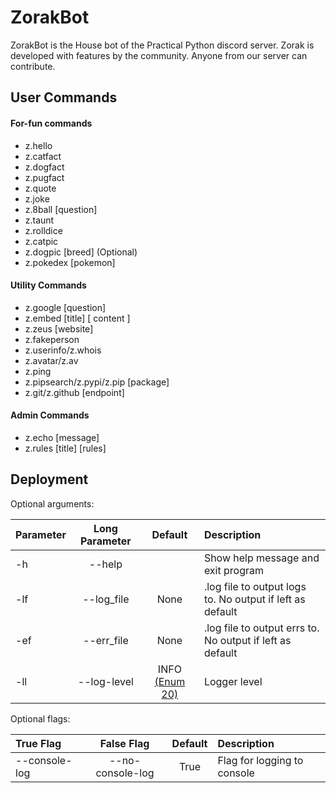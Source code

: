 # ZorakBot

ZorakBot is the House bot of the Practical Python discord server. Zorak is developed with features by the community. Anyone from our server can contribute. 


## User Commands
#### For-fun commands
- z.hello
- z.catfact
- z.dogfact
- z.pugfact
- z.quote
- z.joke
- z.8ball [question]
- z.taunt
- z.rolldice
- z.catpic
- z.dogpic [breed] (Optional)
- z.pokedex [pokemon]
#### Utility Commands
- z.google [question]
- z.embed [title] [ content ]  
- z.zeus [website]
- z.fakeperson
- z.userinfo/z.whois
- z.avatar/z.av
- z.ping
- z.pipsearch/z.pypi/z.pip [package]
- z.git/z.github [endpoint]
#### Admin Commands
- z.echo [message]
- z.rules [title] [rules]

## Deployment

Optional arguments: 

| Parameter |   Long Parameter   |                                     Default                                     | Description                                               |
| :-------- | :----------------: | :-----------------------------------------------------------------------------: | :-------------------------------------------------------- |
| -h        |       --help       |                                                                                 | Show help message and exit program                        |
| -lf       |    --log_file      |                                      None                                       | .log file to output logs to. No output if left as default |
| -ef       |    --err_file      |                                      None                                       | .log file to output errs to. No output if left as default |
| -ll       |    --log-level     | INFO [(Enum 20)](https://docs.python.org/3/library/logging.html#logging-levels) | Logger level                                              |

Optional flags:

| True Flag     |    False Flag    | Default | Description                 |
| :------------ | :--------------: | :-----: | :-------------------------- |
| --console-log | --no-console-log |  True   | Flag for logging to console |
